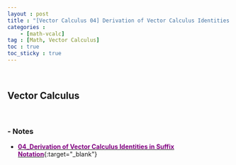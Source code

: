 ```yaml
---
layout : post
title : "[Vector Calculus 04] Derivation of Vector Calculus Identities in Suffix Notation"
categories : 
    - [math-vcalc]
tag : [Math, Vector Calculus]
toc : true
toc_sticky : true
---
```

<br/>

## Vector Calculus 
<br/>

### - Notes


- [<span style="color:purple">**04_Derivation of Vector Calculus Identities in Suffix Notation**</span>](https://drive.google.com/file/d/1A1Iws13gOvxjSLMAFqN_9PhLQSG194Z2/view?usp=share_link){:target="_blank"}



